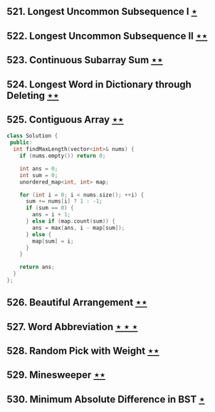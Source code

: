 ## 521. Longest Uncommon Subsequence I  [$\star$](https://leetcode.com/problems/longest-uncommon-subsequence-i)

## 522. Longest Uncommon Subsequence II [$\star\star$](https://leetcode.com/problems/longest-uncommon-subsequence-ii)

## 523. Continuous Subarray Sum [$\star\star$](https://leetcode.com/problems/continuous-subarray-sum)

## 524. Longest Word in Dictionary through Deleting [$\star\star$](https://leetcode.com/problems/longest-word-in-dictionary-through-deleting)

## 525. Contiguous Array [$\star\star$](https://leetcode.com/problems/contiguous-array)

```cpp
class Solution {
 public:
  int findMaxLength(vector<int>& nums) {
    if (nums.empty()) return 0;

    int ans = 0;
    int sum = 0;
    unordered_map<int, int> map;

    for (int i = 0; i < nums.size(); ++i) {
      sum += nums[i] ? 1 : -1;
      if (sum == 0) {
        ans = i + 1;
      } else if (map.count(sum)) {
        ans = max(ans, i - map[sum]);
      } else {
        map[sum] = i;
      }
    }

    return ans;
  }
};
```

## 526. Beautiful Arrangement [$\star\star$](https://leetcode.com/problems/beautiful-arrangement)

## 527. Word Abbreviation [$\star\star\star$](https://leetcode.com/problems/word-abbreviation)

## 528. Random Pick with Weight [$\star\star$](https://leetcode.com/problems/random-pick-with-weight)

## 529. Minesweeper [$\star\star$](https://leetcode.com/problems/minesweeper)

## 530. Minimum Absolute Difference in BST [$\star$](https://leetcode.com/problems/minimum-absolute-difference-in-bst)
